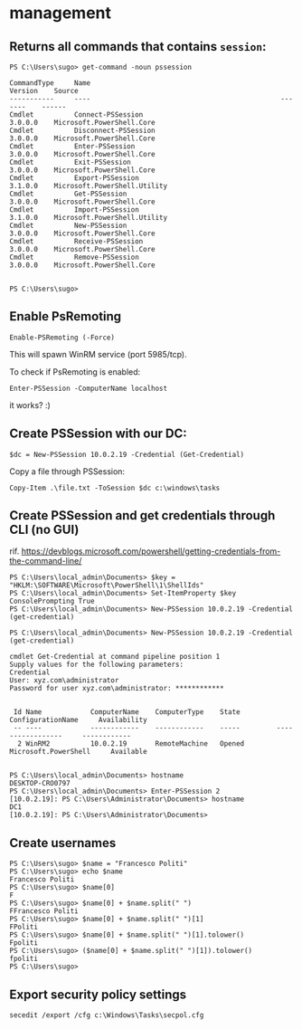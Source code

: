 # management

## Returns all commands that contains `session`:

```
PS C:\Users\sugo> get-command -noun pssession

CommandType     Name                                               Version    Source
-----------     ----                                               -------    ------
Cmdlet          Connect-PSSession                                  3.0.0.0    Microsoft.PowerShell.Core
Cmdlet          Disconnect-PSSession                               3.0.0.0    Microsoft.PowerShell.Core
Cmdlet          Enter-PSSession                                    3.0.0.0    Microsoft.PowerShell.Core
Cmdlet          Exit-PSSession                                     3.0.0.0    Microsoft.PowerShell.Core
Cmdlet          Export-PSSession                                   3.1.0.0    Microsoft.PowerShell.Utility
Cmdlet          Get-PSSession                                      3.0.0.0    Microsoft.PowerShell.Core
Cmdlet          Import-PSSession                                   3.1.0.0    Microsoft.PowerShell.Utility
Cmdlet          New-PSSession                                      3.0.0.0    Microsoft.PowerShell.Core
Cmdlet          Receive-PSSession                                  3.0.0.0    Microsoft.PowerShell.Core
Cmdlet          Remove-PSSession                                   3.0.0.0    Microsoft.PowerShell.Core


PS C:\Users\sugo>
```

## Enable PsRemoting

```
Enable-PSRemoting (-Force)
```

This will spawn WinRM service (port 5985/tcp).

To check if PsRemoting is enabled:

```
Enter-PSSession -ComputerName localhost
```

it works? :)

## Create PSSession with our DC:

```
$dc = New-PSSession 10.0.2.19 -Credential (Get-Credential)
```

Copy a file through PSSession:

```
Copy-Item .\file.txt -ToSession $dc c:\windows\tasks
```

## Create PSSession and get credentials through CLI (no GUI)

rif. https://devblogs.microsoft.com/powershell/getting-credentials-from-the-command-line/

```
PS C:\Users\local_admin\Documents> $key = "HKLM:\SOFTWARE\Microsoft\PowerShell\1\ShellIds"
PS C:\Users\local_admin\Documents> Set-ItemProperty $key ConsolePrompting True
PS C:\Users\local_admin\Documents> New-PSSession 10.0.2.19 -Credential (get-credential)

PS C:\Users\local_admin\Documents> New-PSSession 10.0.2.19 -Credential (get-credential)

cmdlet Get-Credential at command pipeline position 1
Supply values for the following parameters:
Credential
User: xyz.com\administrator
Password for user xyz.com\administrator: ************


 Id Name            ComputerName    ComputerType    State         ConfigurationName     Availability
 -- ----            ------------    ------------    -----         -----------------     ------------
  2 WinRM2          10.0.2.19       RemoteMachine   Opened        Microsoft.PowerShell     Available


PS C:\Users\local_admin\Documents> hostname
DESKTOP-CRO0797
PS C:\Users\local_admin\Documents> Enter-PSSession 2
[10.0.2.19]: PS C:\Users\Administrator\Documents> hostname
DC1
[10.0.2.19]: PS C:\Users\Administrator\Documents>
```

## Create usernames

```
PS C:\Users\sugo> $name = "Francesco Politi"
PS C:\Users\sugo> echo $name
Francesco Politi
PS C:\Users\sugo> $name[0]
F
PS C:\Users\sugo> $name[0] + $name.split(" ")
FFrancesco Politi
PS C:\Users\sugo> $name[0] + $name.split(" ")[1]
FPoliti
PS C:\Users\sugo> $name[0] + $name.split(" ")[1].tolower()
Fpoliti
PS C:\Users\sugo> ($name[0] + $name.split(" ")[1]).tolower()
fpoliti
PS C:\Users\sugo>
```

## Export security policy settings

```
secedit /export /cfg c:\Windows\Tasks\secpol.cfg
```




